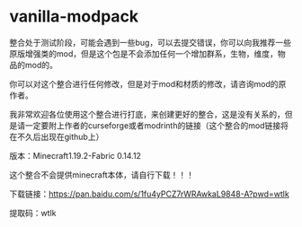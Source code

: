 # vanilla-modpack
整合处于测试阶段，可能会遇到一些bug，可以去提交错误，你可以向我推荐一些原版增强类的mod，但是这个包是不会添加任何一个增加群系，生物，维度，物品的mod的。

你可以对这个整合进行任何修改，但是对于mod和材质的修改，请咨询mod的原作者。

我非常欢迎各位使用这个整合进行打底，来创建更好的整合，这是没有关系的，但是请一定要附上作者的curseforge或者modrinth的链接（这个整合的mod链接将在不久后出现在github上）

版本：Minecraft1.19.2-Fabric 0.14.12

这个整合不会提供minecraft本体，请自行下载！！！

下载链接：https://pan.baidu.com/s/1fu4yPCZ7rWRAwkaL9848-A?pwd=wtlk 

提取码：wtlk 
